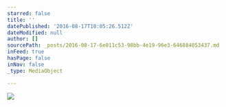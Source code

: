 ```yaml
---
starred: false
title: ''
datePublished: '2016-08-17T10:05:26.512Z'
dateModified: null
author: []
sourcePath: _posts/2016-08-17-6e811c53-98bb-4e19-96e3-646884053437.md
inFeed: true
hasPage: false
inNav: false
_type: MediaObject

---
```

![](https://the-grid-user-content.s3-us-west-2.amazonaws.com/56bb241e-faad-47c9-bf02-849ab8b2f62c.jpg)
